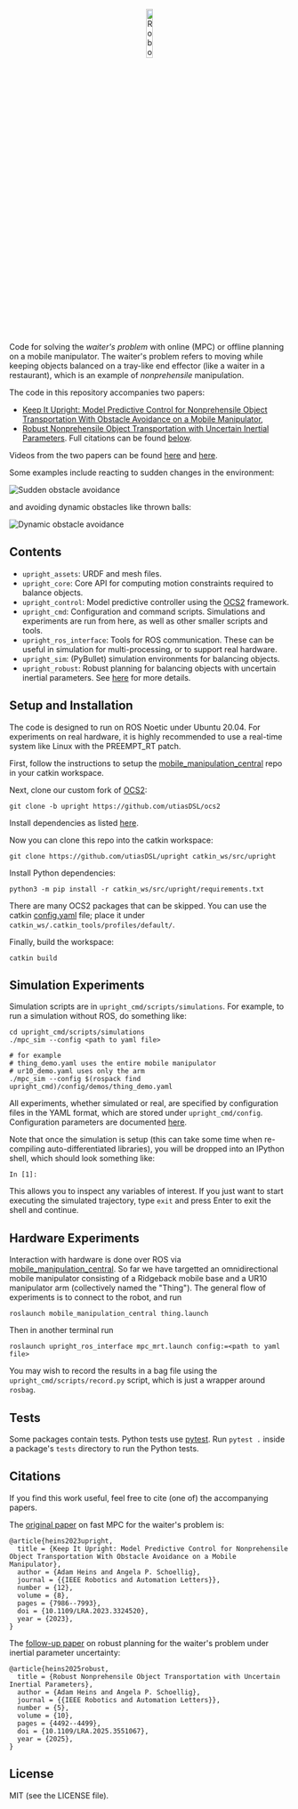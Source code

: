 <p align="center">
<img src="https://static.adamheins.com//upright/logo.svg" alt="Robot waiter." width="15%"/>
</p>

Code for solving the *waiter's problem* with online (MPC) or offline planning on
a mobile manipulator. The waiter's problem refers to moving while keeping
objects balanced on a tray-like end effector (like a waiter in a restaurant),
which is an example of *nonprehensile* manipulation.

The code in this repository accompanies two papers:
* [Keep It Upright: Model Predictive Control for Nonprehensile Object Transportation With Obstacle Avoidance on a Mobile Manipulator](https://arxiv.org/abs/2305.17484),
* [Robust Nonprehensile Object Transportation with Uncertain Inertial Parameters](https://arxiv.org/abs/2411.07079).
Full citations can be found [below](#citations).

Videos from the two papers can be found [here](http://tiny.cc/keep-it-upright) and [here](http://tiny.cc/upright-robust).

Some examples include reacting to sudden changes in the environment:

![Sudden obstacle avoidance](https://static.adamheins.com/upright/sudden.gif)

and avoiding dynamic obstacles like thrown balls:

![Dynamic obstacle avoidance](https://static.adamheins.com/upright/dodge.gif)

## Contents
* `upright_assets`: URDF and mesh files.
* `upright_core`: Core API for computing motion constraints required to
  balance objects.
* `upright_control`: Model predictive controller using the
  [OCS2](https://github.com/leggedrobotics/ocs2) framework.
* `upright_cmd`: Configuration and command scripts. Simulations and experiments
  are run from here, as well as other smaller scripts and tools.
* `upright_ros_interface`: Tools for ROS communication. These can be useful in
  simulation for multi-processing, or to support real hardware.
* `upright_sim`: (PyBullet) simulation environments for balancing objects.
* `upright_robust`: Robust planning for balancing objects with uncertain inertial parameters. See [here](upright_robust/README.md) for more details.

## Setup and Installation

The code is designed to run on ROS Noetic under Ubuntu 20.04. For experiments
on real hardware, it is highly recommended to use a real-time system like Linux
with the PREEMPT_RT patch.

First, follow the instructions to setup the
[mobile_manipulation_central](https://github.com/utiasDSL/mobile_manipulation_central)
repo in your catkin workspace.

Next, clone our custom fork of [OCS2](https://github.com/utiasDSL/ocs2):
```
git clone -b upright https://github.com/utiasDSL/ocs2
```
Install dependencies as listed
[here](https://leggedrobotics.github.io/ocs2/installation.html).

Now you can clone this repo into the catkin workspace:
```
git clone https://github.com/utiasDSL/upright catkin_ws/src/upright
```

Install Python dependencies:
```
python3 -m pip install -r catkin_ws/src/upright/requirements.txt
```

There are many OCS2 packages that can be skipped. You can use the catkin
[config.yaml](https://github.com/utiasDSL/mobile_manipulation_central/blob/main/catkin/config/yaml)
file; place it under `catkin_ws/.catkin_tools/profiles/default/`.

Finally, build the workspace:
```
catkin build
```


## Simulation Experiments

Simulation scripts are in `upright_cmd/scripts/simulations`. For example, to
run a simulation without ROS, do something like:
```
cd upright_cmd/scripts/simulations
./mpc_sim --config <path to yaml file>

# for example
# thing_demo.yaml uses the entire mobile manipulator
# ur10_demo.yaml uses only the arm
./mpc_sim --config $(rospack find upright_cmd)/config/demos/thing_demo.yaml
```
All experiments, whether simulated or real, are specified by configuration
files in the YAML format, which are stored under `upright_cmd/config`. Configuration parameters are documented [here](docs/configuration.md).

Note that once the simulation is setup (this can take some time when
re-compiling auto-differentiated libraries), you will be dropped into an
IPython shell, which should look something like:
```
In [1]:
```
This allows you to inspect any variables of interest. If you just want to start
executing the simulated trajectory, type `exit` and press Enter to exit the
shell and continue.

## Hardware Experiments

Interaction with hardware is done over ROS via
[mobile_manipulation_central](https://github.com/utiasDSL/mobile_manipulation_central).
So far we have targetted an omnidirectional mobile manipulator consisting of a
Ridgeback mobile base and a UR10 manipulator arm (collectively named the
"Thing"). The general flow of experiments is to connect to the robot, and run
```
roslaunch mobile_manipulation_central thing.launch
```
Then in another terminal run
```
roslaunch upright_ros_interface mpc_mrt.launch config:=<path to yaml file>
```
You may wish to record the results in a bag file using the
`upright_cmd/scripts/record.py` script, which is just a wrapper around `rosbag`.

## Tests

Some packages contain tests. Python tests use [pytest](https://pytest.org/).
Run `pytest .` inside a package's `tests` directory to run the Python tests.

## Citations

If you find this work useful, feel free to cite (one of) the accompanying
papers.

The [original paper](https://doi.org/10.1109/LRA.2023.3324520) on fast MPC for
the waiter's problem is:
```
@article{heins2023upright,
  title = {Keep It Upright: Model Predictive Control for Nonprehensile Object Transportation With Obstacle Avoidance on a Mobile Manipulator},
  author = {Adam Heins and Angela P. Schoellig},
  journal = {{IEEE Robotics and Automation Letters}},
  number = {12},
  volume = {8},
  pages = {7986--7993},
  doi = {10.1109/LRA.2023.3324520},
  year = {2023},
}
```

The [follow-up paper](https://arxiv.org/abs/2411.07079) on robust planning for
the waiter's problem under inertial parameter uncertainty:
```
@article{heins2025robust,
  title = {Robust Nonprehensile Object Transportation with Uncertain Inertial Parameters},
  author = {Adam Heins and Angela P. Schoellig},
  journal = {{IEEE Robotics and Automation Letters}},
  number = {5},
  volume = {10},
  pages = {4492--4499},
  doi = {10.1109/LRA.2025.3551067},
  year = {2025},
}
```

## License

MIT (see the LICENSE file).
